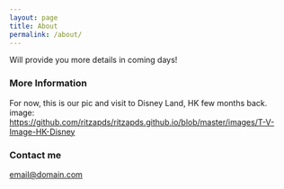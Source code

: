 ```yaml
---
layout: page
title: About
permalink: /about/
---
```


Will provide you more details in coming days!

### More Information

For now, this is our pic and visit to Disney Land, HK few months back.
image: https://github.com/ritzapds/ritzapds.github.io/blob/master/images/T-V-Image-HK-Disney


### Contact me

[email@domain.com](mailto:ritzapds@gmail.com)
